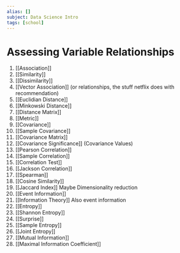 ```yaml
---
alias: []
subject: Data Science Intro
tags: [school]
---
```

# Assessing Variable Relationships

1. [[Association]]
2. [[Similarity]]
3. [[Dissimilarity]]
4. [[Vector Association]] (or relationships, the stuff netflix does with recommendation)
5. [[Euclidian Distance]]
6. [[Minkowski Distance]]
7. [[Distance Matrix]]
8. [[Metric]]
9. [[Covariance]]
10. [[Sample Covariance]]
11. [[Covariance Matrix]]
12. [[Covariance Significance]] (Covariance Values)
13. [[Pearson Correlation]]
14. [[Sample Correlation]]
15. [[Correlation Test]]
16. [[Jackson Correlation]]
17. [[Spearman]]
18. [[Cosine Similarity]]
19. [[Jaccard Index]] Maybe Dimensionality reduction
20. [[Event Information]]
21. [[Information Theory]] Also event information
22. [[Entropy]]
23. [[Shannon Entropy]]
24. [[Surprise]]
25. [[Sample Entropy]]
26. [[Joint Entropy]]
27. [[Mutual Information]]
28. [[Maximal Information Coefficient]]